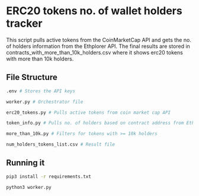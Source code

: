 # ERC20 tokens no. of wallet holders tracker
This script pulls active tokens from the CoinMarketCap API and gets the no. of holders information from the Ethplorer API. The final results are stored in contracts_with_more_than_10k_holders.csv where it shows erc20 tokens with more than 10k holders.

## File Structure

```bash
.env # Stores the API keys

worker.py # Orchestrator file

erc20_tokens.py # Pulls active tokens from coin market cap API

token_info.py # Pulls no. of holders based on contract address from Ethplorer API

more_than_10k.py # Filters for tokens with >= 10k holders

num_holders_tokens_list.csv # Result file
```

## Running it

```bash
pip3 install -r requirements.txt
```

```bash
python3 worker.py
```



